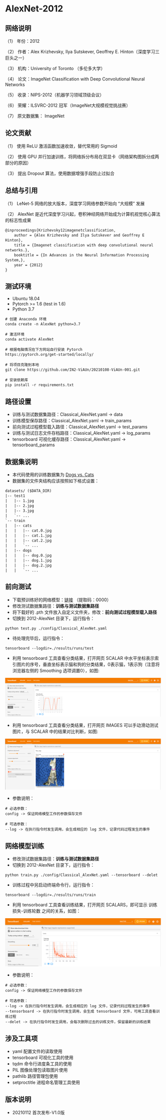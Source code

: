 # **AlexNet-2012**

## **网络说明**

（1） 年份：2012

（2） 作者：Alex Krizhevsky, Ilya Sutskever, Geoffrey E. Hinton（深度学习三巨头之一）

（3） 机构：University of Toronto （多伦多大学）

（4） 论文：ImageNet Classification with Deep Convolutional Neural Networks

（5） 收录：NIPS-2012（机器学习领域顶级会议）

（6） 荣耀：ILSVRC-2012 冠军（ImageNet大规模视觉挑战赛）

（7） 原文数据集： ImageNet



## **论文贡献**

（1） 使用 ReLU 激活函数加速收敛，替代常用的 Sigmoid

（2） 使用 GPU 并行加速训练，将网络拆分布局在双显卡（网络架构图拆分成两部分的原因）

（3） 提出 Dropout 算法，使用数据增强手段防止过拟合


## **总结与引用**

（1） LeNet-5 网络的放大版本，深度学习网络参数开始向 “大规模” 发展

（2） AlexNet 是近代深度学习兴起，卷积神经网络开始成为计算机视觉核心算法的标志性成果

```
@inproceedings{Krizhevsky12imagenetclassification,
    author = {Alex Krizhevsky and Ilya Sutskever and Geoffrey E Hinton},
    title = {Imagenet classification with deep convolutional neural networks.},
    booktitle = {In Advances in the Neural Information Processing System,},
    year = {2012}
}
```

## **测试环境**

* Ubuntu 18.04
* Pytorch >= 1.6 (test in 1.6)
* Python 3.7

```
# 创建 Anaconda 环境
conda create -n AlexNet python=3.7

# 激活环境
conda activate AlexNet

# 根据电脑情况在下方网站自行安装 Pytorch
https://pytorch.org/get-started/locally/

# 将项目克隆到本地
git clone https://github.com/IN2-ViAUn/20210108-ViAUn-001.git

# 安装依赖库
pip install -r requirements.txt
```
## **路径设置**

* 训练与测试数据集路径：Classical_AlexNet.yaml -> data
* 训练模型保存路径：Classical_AlexNet.yaml -> train_params
* 前向测试过程模型载入路径：Classical_AlexNet.yaml -> test_params
* 训练与测试日志文件存档路径：Classical_AlexNet.yaml -> log_params
* tensorboard 可视化缓存路径：Classical_AlexNet.yaml -> tensorboard_params

## **数据集说明**

* 本代码使用的训练数据集为 [Dogs vs. Cats](https://www.kaggle.com/c/dogs-vs-cats-redux-kernels-edition)
* 数据集的文件夹结构应该按照如下格式设置：

```
datasets/ ($DATA_DIR)
|-- test1
|   |-- 1.jpg
|   |-- 2.jpg
|   |-- 3.jpg
|   `-- ...
`-- train
|   |-- cats
|   |   |-- cat.0.jpg
|   |   |-- cat.1.jpg
|   |   |-- cat.2.jpg
|   |   `-- ...
|   |-- dogs
|   |   |-- dog.0.jpg
|   |   |-- dog.1.jpg
|   |   |-- dog.2.jpg
|   |   `-- ...
```
## **前向测试**

* 下载预训练好的网络模型：[链接](https://pan.baidu.com/s/1baLG0W_feZNlwGyfil9vSA) （提取码：0000）
* 修改测试数据集路径：**训练与测试数据集路径**
* 将下载好的 .pth 文件放入自定义文件夹，修改：**前向测试过程模型载入路径**
* 切换到 2012-AlexNet 目录下，运行指令：

```
python test.py ./config/Classical_AlexNet.yaml 
```
* 待处理完毕后，运行指令：
```
tensorboard --logdir=./results/runs/test
```
* 利用 tensorboard 工具查看分类结果，打开网页 SCALAR 中水平坐标表示索引图片的序号，垂直坐标表示猫和狗的分类结果，0表示猫，1表示狗（注意将浏览器左侧的 Smoothing 选项调置0），如图:

<p align="center">
<img src="./A_md_images/test_tensorboard.png" weight="450">
<p/>

* 利用 tensorboard 工具查看分类结果，打开网页 IMAGES 可以手动滑动测试图片，与 SCALAR 中的结果对比判断，如图:

<p align="center">
<img src="./A_md_images/image_tensorboard.png" weight="450">
<p/>

* 参数说明：

```
# 必选参数：
config -> 保证网络模型工作的参数保存文件 

# 可选参数：
--log -> 在执行指令时发生调用，会生成相应的 log 文件，记录代码过程发生的事件
```

## **网络模型训练**

* 修改测试数据集路径：**训练与测试数据集路径**
* 切换到 2012-AlexNet 目录下，运行指令：

```
python train.py ./config/Classical_AlexNet.yaml --tensorboard --delet 
```
* 训练过程中另启动终端命令行，运行指令：
```
tensorboard --logdir=./results/runs/train
```

* 利用 tensorboard 工具查看训练结果，打开网页 SCALARS，即可显示 训练损失-训练轮数 之间的关系，如图：

<p align="center">
<img src="./A_md_images/train_tensorboard.png" weight="450">
<p/>

* 参数说明：

```
# 必选参数：
config -> 保证网络模型工作的参数保存文件 

# 可选参数：
--log -> 在执行指令时发生调用，会生成相应的 log 文件，记录代码过程发生的事件
--tensorboard -> 在执行指令时发生调用，会生成 tensorboard 文件，可用工具查看训练过程
--delet -> 在执行指令时发生调用，会每次删除过去的训练文件，保留最新的训练结果
```
## **涉及工具项**
* yaml 配置文件的读取使用
* tensorboard 可视化工具的使用
* tqdm 命令行进度条工具的使用
* PIL 图像处理包读取图片使用
* pathlib 路径管理包使用
* setproctitle 进程命名管理工具使用

## **版本说明**
* 20210112 首次发布-V1.0版